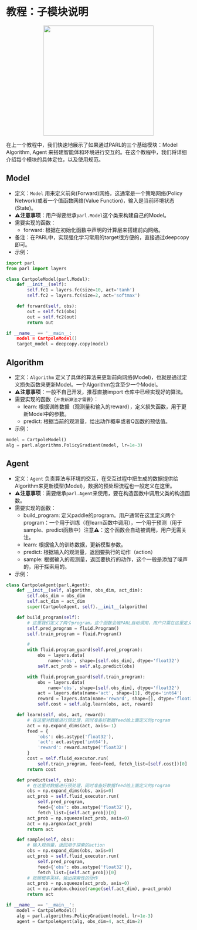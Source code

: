 # **教程：子模块说明**
<p align="center">
<img src="../../../.github/abstractions.png" width="300"/>
</p>
在上一个教程中，我们快速地展示了如果通过PARL的三个基础模块：Model Algorithm, Agent 来搭建智能体和环境进行交互的。在这个教程中，我们将详细介绍每个模块的具体定位，以及使用规范。


## Model
- 定义：`Model` 用来定义前向(Forward)网络，这通常是一个策略网络(Policy Network)或者一个值函数网络(Value Function)，输入是当前环境状态(State)。
- **⚠️注意事项**：用户得要继承`parl.Model`这个类来构建自己的Model。
- 需要实现的函数：
    - forward: 根据在初始化函数中声明的计算层来搭建前向网络。
- 备注：在PARL中，实现强化学习常用的target很方便的，直接通过deepcopy即可。
- 示例：
```python
import parl
from parl import layers

class CartpoleModel(parl.Model):
    def __init__(self):
        self.fc1 = layers.fc(size=10, act='tanh')
        self.fc2 = layers.fc(size=2, act='softmax')

    def forward(self, obs):
        out = self.fc1(obs)
        out = self.fc2(out)
        return out

if __name__ == '__main__:
    model = CartpoleModel()
    target_model = deepcopy.copy(model)
```


## Algorithm
- 定义：`Algorithm` 定义了具体的算法来更新前向网络(Model)，也就是通过定义损失函数来更新Model。一个Algorithm包含至少一个Model。
- **⚠️注意事项**：一般不自己开发，推荐直接import 仓库中已经实现好的算法。
- 需要实现的函数（`开发新算法才需要`）：
    - learn: 根据训练数据（观测量和输入的reward），定义损失函数，用于更新Model中的参数。
    - predict: 根据当前的观测量，给出动作概率或者Q函数的预估值。
- 示例：
```python
model = CartpoleModel()
alg = parl.algorithms.PolicyGradient(model, lr=1e-3)
```


## Agent
- 定义：`Agent` 负责算法与环境的交互，在交互过程中把生成的数据提供给Algorithm来更新模型(Model)，数据的预处理流程也一般定义在这里。
- **⚠️注意事项**：需要继承`parl.Agent`来使用，要在构造函数中调用父类的构造函数。
- 需要实现的函数：
    - build_program: 定义paddle的program。用户通常在这里定义两个program：一个用于训练（在learn函数中调用），一个用于预测（用于sample、predict函数中）注意⚠️：这个函数会自动被调用，用户无需关注。
    - learn: 根据输入的训练数据，更新模型参数。
    - predict: 根据输入的观测量，返回要执行的动作（action）
    - sample: 根据输入的观测量，返回要执行的动作，这个一般是添加了噪声的，用于探索用的。
- 示例：
```python
class CartpoleAgent(parl.Agent):
    def __init__(self, algorithm, obs_dim, act_dim):
        self.obs_dim = obs_dim
        self.act_dim = act_dim
        super(CartpoleAgent, self).__init__(algorithm)

    def build_program(self):
        # 这里我们定义了两个program。这个函数会被PARL自动调用，用户只需在这里定义program就好。
        self.pred_program = fluid.Program()
        self.train_program = fluid.Program()

        # 
        with fluid.program_guard(self.pred_program):    
            obs = layers.data(
                name='obs', shape=[self.obs_dim], dtype='float32')
            self.act_prob = self.alg.predict(obs)

        with fluid.program_guard(self.train_program):
            obs = layers.data(
                name='obs', shape=[self.obs_dim], dtype='float32')
            act = layers.data(name='act', shape=[1], dtype='int64')
            reward = layers.data(name='reward', shape=[], dtype='float32')
            self.cost = self.alg.learn(obs, act, reward)

    def learn(self, obs, act, reward):
        # 在这里对数据进行预处理，同时准备好数据feed给上面定义的program
        act = np.expand_dims(act, axis=-1)
        feed = {
            'obs': obs.astype('float32'),
            'act': act.astype('int64'),
            'reward': reward.astype('float32')
        }
        cost = self.fluid_executor.run(
            self.train_program, feed=feed, fetch_list=[self.cost])[0]
        return cost

    def predict(self, obs):
        # 在这里对数据进行预处理，同时准备好数据feed给上面定义的program
        obs = np.expand_dims(obs, axis=0)
        act_prob = self.fluid_executor.run(
            self.pred_program,
            feed={'obs': obs.astype('float32')},
            fetch_list=[self.act_prob])[0]
        act_prob = np.squeeze(act_prob, axis=0)
        act = np.argmax(act_prob)
        return act

    def sample(self, obs):
        # 输入观测量，返回用于探索的action
        obs = np.expand_dims(obs, axis=0)
        act_prob = self.fluid_executor.run(
            self.pred_program,
            feed={'obs': obs.astype('float32')},
            fetch_list=[self.act_prob])[0]
        # 按照概率采样，输出探索性的动作
        act_prob = np.squeeze(act_prob, axis=0)
        act = np.random.choice(range(self.act_dim), p=act_prob)
        return act

if __name__ == '__main__':
    model = CartpoleModel()
    alg = parl.algorithms.PolicyGradient(model, lr=1e-3)
    agent = CartpoleAgent(alg, obs_dim=4, act_dim=2)
```